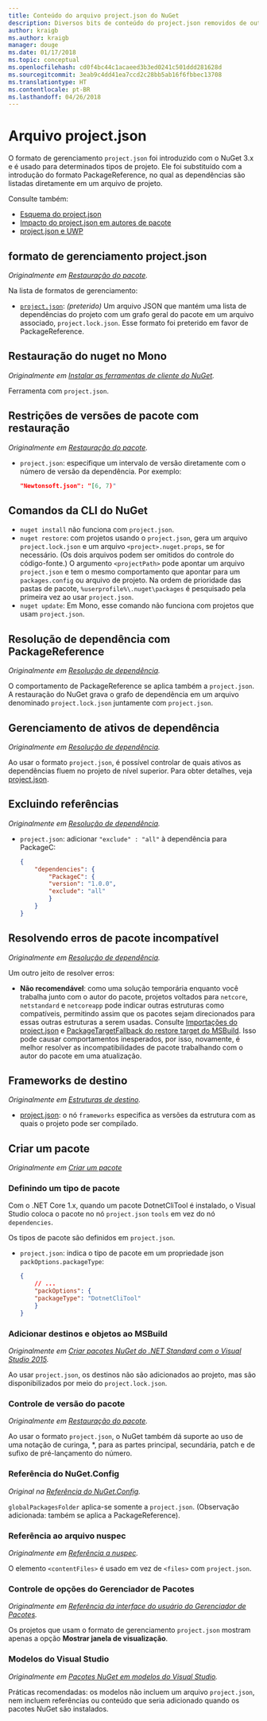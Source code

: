 ```yaml
---
title: Conteúdo do arquivo project.json do NuGet
description: Diversos bits de conteúdo do project.json removidos de outras áreas da documentação do NuGet.
author: kraigb
ms.author: kraigb
manager: douge
ms.date: 01/17/2018
ms.topic: conceptual
ms.openlocfilehash: cd0f4bc44c1acaeed3b3ed0241c501ddd281628d
ms.sourcegitcommit: 3eab9c4dd41ea7ccd2c28bb5ab16f6fbbec13708
ms.translationtype: HT
ms.contentlocale: pt-BR
ms.lasthandoff: 04/26/2018
---
```

# <a name="projectjson-archive"></a>Arquivo project.json

O formato de gerenciamento `project.json` foi introduzido com o NuGet 3.x e é usado para determinados tipos de projeto. Ele foi substituído com a introdução do formato PackageReference, no qual as dependências são listadas diretamente em um arquivo de projeto.

Consulte também:

- [Esquema do project.json](project-json.md)
- [Impacto do project.json em autores de pacote](project-json-impact.md)
- [project.json e UWP](project-json-and-uwp.md)

## <a name="projectjson-management-format"></a>formato de gerenciamento project.json

*Originalmente em [Restauração do pacote](../what-is-nuget.md).*

Na lista de formatos de gerenciamento:

- [`project.json`](project-json.md): *(preterido)* Um arquivo JSON que mantém uma lista de dependências do projeto com um grafo geral do pacote em um arquivo associado, `project.lock.json`. Esse formato foi preterido em favor de PackageReference.

## <a name="nuget-restore-on-mono"></a>Restauração do nuget no Mono

*Originalmente em [Instalar as ferramentas de cliente do NuGet](../install-nuget-client-tools.md).*

Ferramenta com `project.json`.

## <a name="constraining-package-versions-with-restore"></a>Restrições de versões de pacote com restauração

*Originalmente em [Restauração do pacote](../consume-packages/package-restore.md#constraining-package-versions-with-restore).*

- `project.json`: especifique um intervalo de versão diretamente com o número de versão da dependência. Por exemplo:

    ```json
    "Newtonsoft.json": "[6, 7)"
    ```

## <a name="nuget-cli-commands"></a>Comandos da CLI do NuGet

- `nuget install` não funciona com `project.json`.
- `nuget restore`: com projetos usando o `project.json`, gera um arquivo `project.lock.json` e um arquivo `<project>.nuget.props`, se for necessário. (Os dois arquivos podem ser omitidos do controle do código-fonte.) O argumento `<projectPath>` pode apontar um arquivo `project.json` e tem o mesmo comportamento que apontar para um `packages.config` ou arquivo de projeto. Na ordem de prioridade das pastas de pacote, `%userprofile%\.nuget\packages` é pesquisado pela primeira vez ao usar `project.json`.
- `nuget update`: Em Mono, esse comando não funciona com projetos que usam `project.json`.

## <a name="dependency-resolution-with-packagereference"></a>Resolução de dependência com PackageReference

*Originalmente em [Resolução de dependência](../consume-packages/dependency-resolution.md#dependency-resolution-with-packagereference).*

O comportamento de PackageReference se aplica também a `project.json`. A restauração do NuGet grava o grafo de dependência em um arquivo denominado `project.lock.json` juntamente com `project.json`.

## <a name="managing-dependency-assets"></a>Gerenciamento de ativos de dependência

*Originalmente em [Resolução de dependência](../consume-packages/dependency-resolution.md#managing-dependency-assets).*

Ao usar o formato `project.json`, é possível controlar de quais ativos as dependências fluem no projeto de nível superior. Para obter detalhes, veja [project.json](project-json.md).

## <a name="excluding-references"></a>Excluindo referências

*Originalmente em [Resolução de dependência](../consume-packages/dependency-resolution.md#excluding-references).*

- `project.json`: adicionar `"exclude" : "all"` à dependência para PackageC:

    ```json
    {
        "dependencies": {
            "PackageC": {
            "version": "1.0.0",
            "exclude": "all"
            }
        }
    }
    ```

## <a name="resolving-incompatible-package-errors"></a>Resolvendo erros de pacote incompatível

*Originalmente em [Resolução de dependência](../consume-packages/dependency-resolution.md#resolving-incompatible-package-errors).*

Um outro jeito de resolver erros:

- **Não recomendável**: como uma solução temporária enquanto você trabalha junto com o autor do pacote, projetos voltados para `netcore`, `netstandard` e `netcoreapp` pode indicar outras estruturas como compatíveis, permitindo assim que os pacotes sejam direcionados para essas outras estruturas a serem usadas. Consulte [Importações do project.json](project-json.md#imports) e [PackageTargetFallback do restore target do MSBuild](../reference/msbuild-targets.md#packagetargetfallback). Isso pode causar comportamentos inesperados, por isso, novamente, é melhor resolver as incompatibilidades de pacote trabalhando com o autor do pacote em uma atualização.

## <a name="target-frameworks"></a>Frameworks de destino

*Originalmente em [Estruturas de destino](../reference/target-frameworks.md).*

- [project.json](project-json.md): o nó `frameworks` especifica as versões da estrutura com as quais o projeto pode ser compilado.

## <a name="creating-a-package"></a>Criar um pacote

*Originalmente em [Criar um pacote](../create-packages/creating-a-package.md)*

### <a name="setting-a-package-type"></a>Definindo um tipo de pacote

Com o .NET Core 1.x, quando um pacote DotnetCliTool é instalado, o Visual Studio coloca o pacote no nó `project.json` `tools` em vez do nó `dependencies`.

Os tipos de pacote são definidos em `project.json`.

- `project.json`: indica o tipo de pacote em um propriedade json `packOptions.packageType`:

    ```json
    {
        // ...
        "packOptions": {
        "packageType": "DotnetCliTool"
        }
    }
    ```

### <a name="adding-targets-and-props-for-msbuild"></a>Adicionar destinos e objetos ao MSBuild

*Originalmente em [Criar pacotes NuGet do .NET Standard com o Visual Studio 2015](../guides/create-net-standard-packages-vs2015.md).*

Ao usar `project.json`, os destinos não são adicionados ao projeto, mas são disponibilizados por meio do `project.lock.json`.

### <a name="package-versioning"></a>Controle de versão do pacote

*Originalmente em [Restauração do pacote](../reference/package-versioning.md).*

Ao usar o formato `project.json`, o NuGet também dá suporte ao uso de uma notação de curinga, \*, para as partes principal, secundária, patch e de sufixo de pré-lançamento do número.

### <a name="nugetconfig-reference"></a>Referência do NuGet.Config

*Original na [Referência do NuGet.Config](../reference/nuget-config-file.md).*

`globalPackagesFolder` aplica-se somente a `project.json`. (Observação adicionada: também se aplica a PackageReference).

### <a name="nuspec-file-reference"></a>Referência ao arquivo nuspec

*Originalmente em [Referência a nuspec](../reference/nuspec.md).*

O elemento `<contentFiles>` é usado em vez de `<files>` com `project.json`.

### <a name="package-manager-options-control"></a>Controle de opções do Gerenciador de Pacotes

*Originalmente em [Referência da interface do usuário do Gerenciador de Pacotes](../tools/package-manager-ui.md).*

Os projetos que usam o formato de gerenciamento `project.json` mostram apenas a opção **Mostrar janela de visualização**.

### <a name="visual-studio-templates"></a>Modelos do Visual Studio

*Originalmente em [Pacotes NuGet em modelos do Visual Studio](../visual-studio-extensibility/visual-studio-templates.md).*

Práticas recomendadas: os modelos não incluem um arquivo `project.json`, nem incluem referências ou conteúdo que seria adicionado quando os pacotes NuGet são instalados.